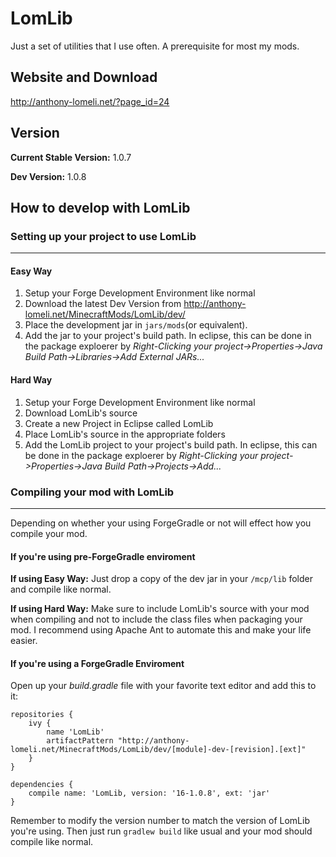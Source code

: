 LomLib
======

Just a set of utilities that I use often. A prerequisite for most my mods.

## Website and Download

http://anthony-lomeli.net/?page_id=24

## Version

**Current Stable Version:** 1.0.7

**Dev Version:** 1.0.8

## How to develop with LomLib

### Setting up your project to use LomLib
***

#### Easy Way

1. Setup your Forge Development Environment like normal
2. Download the latest Dev Version from http://anthony-lomeli.net/MinecraftMods/LomLib/dev/
3. Place the development jar in `jars/mods`(or equivalent).
4. Add the jar to your project's build path. In eclipse, this can be done in the package exploerer by *Right-Clicking your project->Properties->Java Build Path->Libraries->Add External JARs...*

#### Hard Way

1. Setup your Forge Development Environment like normal
2. Download LomLib's source
3. Create a new Project in Eclipse called LomLib
4. Place LomLib's source in the appropriate folders
5. Add the LomLib project to your project's build path. In eclipse, this can be done in the package exploerer by *Right-Clicking your project->Properties->Java Build Path->Projects->Add...*

### Compiling your mod with LomLib
***

Depending on whether your using ForgeGradle or not will effect how you compile your mod. 

#### If you're using pre-ForgeGradle enviroment

**If using Easy Way:** Just drop a copy of the dev jar in your `/mcp/lib` folder and compile like normal.

**If using Hard Way:** Make sure to include LomLib's source with your mod when compiling and not to include the class files when packaging your mod. I recommend using Apache Ant to automate this and make your life easier.

#### If you're using a ForgeGradle Enviroment

Open up your *build.gradle* file with your favorite text editor and add this to it:

    repositories {
	    ivy {
        	name 'LomLib'
        	artifactPattern "http://anthony-lomeli.net/MinecraftMods/LomLib/dev/[module]-dev-[revision].[ext]"
    	}
	}
	
	dependencies {
    	compile name: 'LomLib, version: '16-1.0.8', ext: 'jar'
	}

Remember to modify the version number to match the version of LomLib you're using. Then just run `gradlew build` like usual and your mod should compile like normal.


